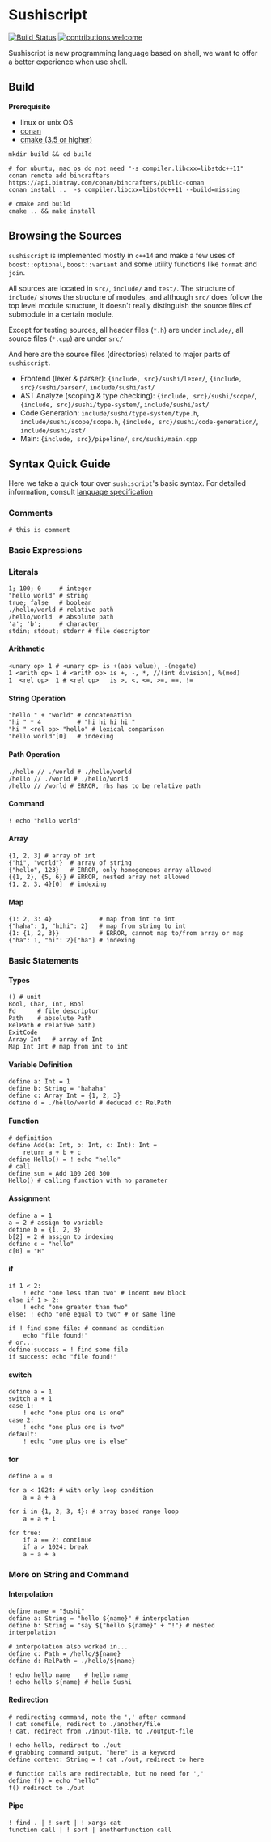# Sushiscript

[![Build Status](https://travis-ci.org/Sushiscript/sushiscript.svg?branch=master)](https://travis-ci.org/Sushiscript/sushiscript)
[![contributions welcome](https://img.shields.io/badge/contributions-welcome-brightgreen.svg?style=flat)](https://github.com/Sushiscript/sushiscrip/issues)

Sushiscript is new programming language based on shell, we want to offer a better experience when use shell.

## Build

**Prerequisite**
+ linux or unix OS
+ [conan](https://conan.io/)
+ [cmake (3.5 or higher)](https://cmake.org/)

```shell
mkdir build && cd build

# for ubuntu, mac os do not need "-s compiler.libcxx=libstdc++11"
conan remote add bincrafters https://api.bintray.com/conan/bincrafters/public-conan
conan install ..  -s compiler.libcxx=libstdc++11 --build=missing

# cmake and build
cmake .. && make install
```

## Browsing the Sources

`sushiscript` is implemented mostly in `c++14` and make a few uses of `boost::optional`, `boost::variant` and some utility functions like `format` and `join`.

All sources are located in `src/`, `include/` and `test/`. The structure of `include/`  shows the structure of modules, and although `src/` does follow the top level module structure, it doesn't really distinguish the source files of submodule in a certain module.

Except for testing sources, all header files (`*.h`) are under `include/`, all source files (`*.cpp`) are under `src/`

And here are the source files (directories) related to major parts of `sushiscript`.

- Frontend (lexer & parser): `{include, src}/sushi/lexer/`, `{include, src}/sushi/parser/`, `include/sushi/ast/`
- AST Analyze (scoping & type checking): `{include, src}/sushi/scope/`, `{include, src}/sushi/type-system/`, `include/sushi/ast/`
- Code Generation: `include/sushi/type-system/type.h`, `include/sushi/scope/scope.h`, `{include, src}/sushi/code-generation/`, `include/sushi/ast/`
- Main: `{include, src}/pipeline/`, `src/sushi/main.cpp`

## Syntax Quick Guide

Here we take a quick tour over `sushiscript`'s basic syntax. For detailed information, consult [language specification](./docs/language-specification.md)

### Comments

```sushi
# this is comment
```

### Basic Expressions

### Literals

```
1; 100; 0     # integer
"hello world" # string
true; false   # boolean
./hello/world # relative path
/hello/world  # absolute path
'a'; 'b';     # character
stdin; stdout; stderr # file descriptor
```

#### Arithmetic

```sushi
<unary op> 1 # <unary op> is +(abs value), -(negate)
1 <arith op> 1 # <arith op> is +, -, *, //(int division), %(mod) 
1  <rel op>  1 # <rel op>   is >, <, <=, >=, ==, !=
```

#### String Operation

```sushi
"hello " + "world" # concatenation
"hi " * 4          # "hi hi hi hi "
"hi " <rel op> "hello" # lexical comparison 
"hello world"[0]   # indexing
```

#### Path Operation

```
./hello // ./world # ./hello/world
/hello // ./world # ./hello/world
/hello // /world # ERROR, rhs has to be relative path
```

#### Command

```
! echo "hello world"
```

#### Array

```
{1, 2, 3} # array of int
{"hi", "world"}  # array of string
{"hello", 123}   # ERROR, only homogeneous array allowed
{{1, 2}, {5, 6}} # ERROR, nested array not allowed
{1, 2, 3, 4}[0]  # indexing 
```

#### Map

```
{1: 2, 3: 4}             # map from int to int
{"haha": 1, "hihi": 2}   # map from string to int
{1: {1, 2, 3}}           # ERROR, cannot map to/from array or map
{"ha": 1, "hi": 2}["ha"] # indexing
```

### Basic Statements

#### Types

```
() # unit
Bool, Char, Int, Bool
Fd      # file descriptor
Path    # absolute Path
RelPath # relative path)
ExitCode
Array Int   # array of Int
Map Int Int # map from int to int 
```

#### Variable Definition

```
define a: Int = 1
define b: String = "hahaha"
define c: Array Int = {1, 2, 3}
define d = ./hello/world # deduced d: RelPath
```

#### Function

```
# definition
define Add(a: Int, b: Int, c: Int): Int =
	return a + b + c
define Hello() = ! echo "hello"
# call
define sum = Add 100 200 300
Hello() # calling function with no parameter
```

#### Assignment

```
define a = 1
a = 2 # assign to variable
define b = {1, 2, 3}
b[2] = 2 # assign to indexing
define c = "hello"
c[0] = "H"
```

#### if

```
if 1 < 2:
	! echo "one less than two" # indent new block
else if 1 > 2:
	! echo "one greater than two"
else: ! echo "one equal to two" # or same line

if ! find some file: # command as condition
	echo "file found!"
# or...
define success = ! find some file
if success: echo "file found!"
```

#### switch

```
define a = 1
switch a + 1
case 1:
	! echo "one plus one is one"
case 2:
	! echo "one plus one is two"
default:
	! echo "one plus one is else"
```

#### for

```
define a = 0

for a < 1024: # with only loop condition
	a = a + a

for i in {1, 2, 3, 4}: # array based range loop
	a = a + i

for true:
	if a == 2: continue
	if a > 1024: break
	a = a + a
```

### More on String and Command

#### Interpolation

```
define name = "Sushi"
define a: String = "hello ${name}" # interpolation
define b: String = "say ${"hello ${name}" + "!"} # nested interpolation

# interpolation also worked in...
define c: Path = /hello/${name}
define d: RelPath = ./hello/${name}

! echo hello name    # hello name
! echo hello ${name} # hello Sushi
```

#### Redirection

```
# redirecting command, note the ',' after command
! cat somefile, redirect to ./another/file
! cat, redirect from ./input-file, to ./output-file

! echo hello, redirect to ./out
# grabbing command output, "here" is a keyword
define content: String = ! cat ./out, redirect to here

# function calls are redirectable, but no need for ','
define f() = echo "hello"
f() redirect to ./out
```

#### Pipe

```
! find . | ! sort | ! xargs cat
function call | ! sort | anotherfunction call
```